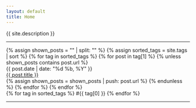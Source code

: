 ```yaml
---
layout: default
title: Home
---
```


<p class="tagline">{{ site.description }}</p>

<hr class="dotted-separator" />

<div class="post-table">
  {% assign shown_posts = "" | split: "" %}
  {% assign sorted_tags = site.tags | sort %}
  {% for tag in sorted_tags %}
    {% for post in tag[1] %}
      {% unless shown_posts contains post.url %}
      <div class="post-row">
        <div class="post-date">{{ post.date | date: "%d %b, %Y" }}</div>
        <div class="post-title-wrap">
          <a class="post-title-link" href="{{ post.url | relative_url }}">{{ post.title }}</a>
        </div>
      </div>
      {% assign shown_posts = shown_posts | push: post.url %}
    {% endunless %}
    {% endfor %}
  {% endfor %}
</div>

<div class="tag-list">
  {% for tag in sorted_tags %}
    <span class="tag-label">#{{ tag[0] }}</span>
  {% endfor %}
</div>

<hr class="dotted-separator" />